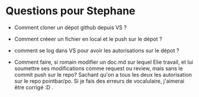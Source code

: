 # Questions pour Stephane

- Comment cloner un dépot github depuis VS ?

- Comment créeer un fichier en local et le push sur le dépot ?

- comment se log dans VS pour avoir les autorisations sur le dépot ?

- Comment faire, si romain modifier un doc.md sur lequel Elie travail, et lui soumettre ses modifications comme request ou review, mais sans le commit push sur le repo? Sachant qu'on a tous les deux les autorisation sur le repo pointbar/po. Si je fais des erreurs de vocalulaire, j'aimerai être corrigé :D .